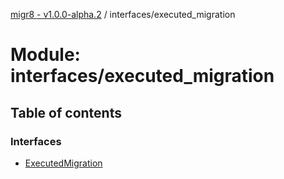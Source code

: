[migr8 - v1.0.0-alpha.2](../README.md) / interfaces/executed_migration

# Module: interfaces/executed_migration

## Table of contents

### Interfaces

- [ExecutedMigration](../interfaces/interfaces_executed_migration.ExecutedMigration.md)
